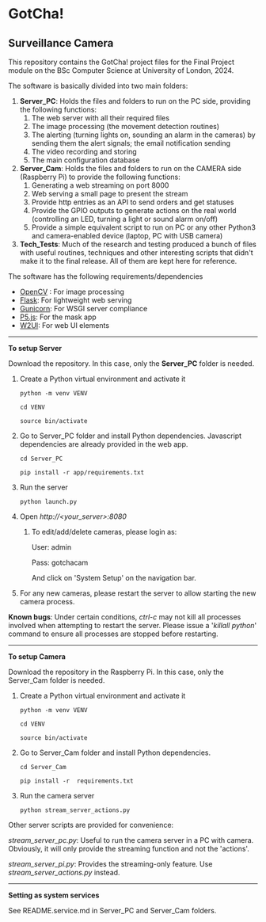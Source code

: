 # GotCha!

## Surveillance Camera

This repository contains the GotCha! project files for the Final Project module on the BSc Computer Science at University of London, 2024.

The software is basically divided into two main folders:

1. **Server_PC**: Holds the files and folders to run on the PC side, providing the following functions:
   1. The web server with all their required files
   2. The image processing (the movement detection routines)
   3. The alerting (turning lights on, sounding an alarm in the cameras) by sending them the alert signals; the email notification sending
   4. The video recording and storing
   5. The main configuration database
2. **Server_Cam**: Holds the files and folders to run on the CAMERA side (Raspberry Pi) to provide the following functions:
   1. Generating a web streaming on port 8000
   2. Web serving a small page to present the stream
   3. Provide http entries as an API to send orders and get statuses
   4. Provide the GPIO outputs to generate actions on the real world (controlling an LED, turning a light or sound alarm on/off)
   5. Provide a simple equivalent script to run on PC or any other Python3 and camera-enabled device (laptop, PC with USB camera) 
3. **Tech_Tests**: Much of the research and testing produced a bunch of files with useful routines, techniques and other interesting scripts that didn't make it to the final release. All of them are kept here for reference.

The software has the following requirements/dependencies

- [OpenCV](https://opencv.org/) : For image processing
- [Flask](https://flask.palletsprojects.com/en/3.0.x/): For lightweight web serving
- [Gunicorn](https://gunicorn.org/): For WSGI server compliance
- [P5.js](https://p5js.org/): For the mask app
- [W2UI](https://w2ui.com/web/): For web UI elements



------

**To setup Server**

Download the repository. In this case, only the **Server_PC** folder is needed.

1. Create a Python virtual environment and activate it

   `python -m venv VENV`

   `cd VENV`

   `source bin/activate`

2. Go to Server_PC folder and install Python dependencies. Javascript dependencies are already provided in the web app.

   `cd Server_PC`

   `pip install -r app/requirements.txt`

3. Run the server

   `python launch.py`

4. Open *http://<your_server>:8080*

   1. To edit/add/delete cameras, please login as: 

      User: admin

      Pass: gotchacam

      And click on 'System Setup' on the navigation bar.

5. For any new cameras, please restart the server to allow starting the new camera process.

   

**Known bugs**: Under certain conditions, *ctrl-c* may not kill all processes involved when attempting to restart the server. Please issue a '*killall python*' command to ensure all processes are stopped before restarting.

------

**To setup Camera**

Download the repository in the Raspberry Pi. In this case, only the Server_Cam folder is needed.

1. Create a Python virtual environment and activate it

   `python -m venv VENV`

   `cd VENV`

   `source bin/activate`

2. Go to Server_Cam folder and install Python dependencies.

   `cd Server_Cam`

   `pip install -r  requirements.txt`

3. Run the camera server

   `python stream_server_actions.py`


Other server scripts are provided for convenience: 

*stream_server_pc.py*: Useful to run the camera server in a PC with camera. Obviously, it will only provide the streaming function and not the 'actions'.

*stream_server_pi.py*: Provides the streaming-only feature. Use *stream_server_actions.py* instead.

------

**Setting as system services**

See README.service.md in Server_PC and Server_Cam folders.